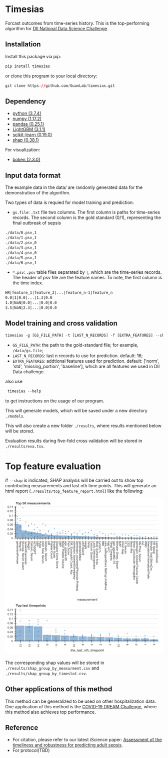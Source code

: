 # Timesias
Forcast outcomes from time-series history. This is the top-performing algorithm for [DII National Data Science Challenge](https://sbmi.uth.edu/news/story.htm?id=4a7fba5d-2bd9-402a-a3bb-a2f5d21d2fe3).

## Installation
Install this package via pip:
``` r
pip install timesias
```
or clone this program to your local directory: 

``` r
git clone https://github.com/GuanLab/timesias.git
```
## Dependency

* [python (3.7.4)](https://www.python.org/)
* [numpy (1.17.2)](https://numpy.org/)
* [pandas (0.25.1)](https://pandas.pydata.org/)
* [LightGBM (3.1.1)](https://pypi.org/project/lightgbm/)
* [scikit-learn (0.19.0)](https://scikit-learn.org/stable/) 
* [shap (0.38.1)](https://pypi.org/project/shap/)

For visualization:
* [boken (2.3.0)](https://docs.bokeh.org/en/latest/docs/first_steps/installation.html)

## Input data format

The example data in the data/ are randomly generated data for the demonstration of the algorithm.

Two types of data is requied for model training and prediction:
* `gs.file`: `.txt` file two columns. The first column is paths for time-series records. The second column is the gold standard (0/1), representing the final outbreak of sepsis

``` 
./data/0.psv,1
./data/1.psv,1
./data/2.psv,0
./data/3.psv,1
./data/4.psv,0
./data/5.psv,1
./data/6.psv,1
``` 

* `*.psv`: `.psv` table files separated by `|`, which are the time-series records.
	The header of psv file are the feature names. To note, the first column is the time index.

``` 
HR|feature_1|feature_2|...|feature_n-1|feature_n
0.0|1|0.0|...|1.3|0.0 
1.0|NaN|0.0|...|0.0|0.0
3.5|NaN|2.3|...|0.0|0.0
```
## Model training and cross validation
``` r
timesias -g [GS_FILE_PATH] -t [LAST_N_RECORDS] -f [EXTRA_FEATURES] --shap
```

* `GS_FILE_PATH`: the path to the gold-standard file; for example, `/data/gs.file`;
* `LAST_N_RECORDS`: last n records to use for prediction. default: 16;
* `EXTRA_FEATURES`: addtional features used for prediction. default: ['norm', 'std', 'missing_portion', 'baseline'], which are all features we used in DII Data challenge.

also use

```r
 timesias --help
```
to get instructions on the usage of our program.


This will generate models, which will be saved under a new directory `./models`.

This will also create a new folder `./results`, where results mentioned below will be stored.

Evaluation results during five-fold cross validation will be stored in `./results/eva.tsv`.


# Top feature evaluation

if `--shap` is indicated, SHAP analysis will be carried out to show top contributing measurements and last nth time points. This will generate an html report (`./results/top_feature_report.html`) like the following:

<p align="center">
<img width="800", src ="https://github.com/GuanLab/sepsis/blob/master/top_feature_report_example.png">
</p>

The corresponding shap values will be stored in `./results/shap_group_by_measurment.csv` and `./results/shap_group_by_timeslot.csv`.

## Other applications of this method

This method can be generalized to be used on other hospitalization data. One application of this method is the [COVID-19 DREAM Challenge](https://www.synapse.org/#!Synapse:syn21849255/wiki/602411), where this method also achieves top performance.

## Reference
* For citation, please refer to our latest iScience paper: [Assessment of the timeliness and robustness for predicting adult sepsis](https://www.sciencedirect.com/science/article/pii/S2589004221000742).
* For protocol(TBD)
